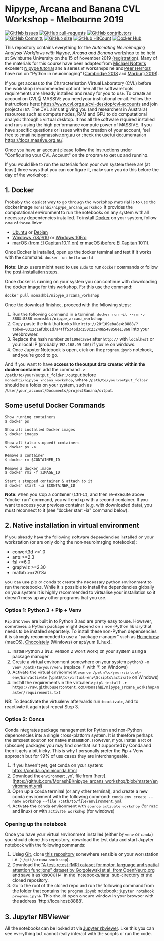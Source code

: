 # Nipype, Arcana and Banana CVL Workshop - Melbourne 2019

[![GitHub issues](https://img.shields.io/github/issues/MonashBI/nipype_arcana_workshop.svg)](https://github.com/MonashBI/nipype_arcana_workshop/issues/)
[![GitHub pull-requests](https://img.shields.io/github/issues-pr/MonashBI/nipype_arcana_workshop.svg)](https://github.com/MonashBI/nipype_arcana_workshop/pulls/)
[![GitHub contributors](https://img.shields.io/github/contributors/MonashBI/nipype_arcana_workshop.svg)](https://GitHub.com/MonashBI/nipype_arcana_workshop/graphs/contributors/)
[![GitHub Commits](https://github-basic-badges.herokuapp.com/commits/MonashBI/nipype_arcana_workshop.svg)](https://github.com/MonashBI/nipype_arcana_workshop/commits/master)
[![GitHub size](https://github-size-badge.herokuapp.com/MonashBI/nipype_arcana_workshop.svg)](https://github.com/MonashBI/nipype_arcana_workshop/archive/master.zip)
[![GitHub HitCount](http://hits.dwyl.io/MonashBI/nipype_arcana_workshop.svg)](http://hits.dwyl.io/MonashBI/nipype_arcana_workshop)
[![Docker Hub](https://img.shields.io/docker/pulls/monashbi/nipype_arcana_workshop.svg?maxAge=2592000)](https://hub.docker.com/r/monashbi/nipype_arcana_workshop/)

This repository contains everything for the *Automating Neuroimaging Analysis Workflows with Nipype, Arcana and Banana* workshop to be held at Swinburne University on the 15 of November 2019 [(registration)](https://www.eventbrite.com.au/e/automating-neuroimaging-analysis-workflows-with-nipype-arcana-and-banana-registration-69832758661). Many of the materials for this course have been adapted from [Michael Notter's](https://github.com/miykael) excellent [Nipype tutorial](https://github.com/miykael/nipype_tutorial) and a series of workshops he and [Peer Herholz](https://github.com/PeerHerholz) have run on "Python in neuroimaging" ([Cambridge 2018](https://nbviewer.jupyter.org/github/miykael/workshop_cambridge/blob/master/program.ipynb) and [Marburg 2019](https://nbviewer.jupyter.org/github/PeerHerholz/workshop_marburg/blob/master/program.ipynb)).

If you get access to the Characterisation Virtual Laboratory (CVL) before the workshop (recommended option) then all the software tools requirements are already installed and ready for you to use. To create an account on CVL@ MASSIVE you need your institutional email. Follow the instructions here: https://www.cvl.org.au/cvl-desktop/cvl-accounts and join project `ds67`. The CVL aims at giving you (and researchers in Australia) resources such as compute nodes, RAM and GPU to do computational analysis through a virtual desktop. It has all the software required installed and runs using the high performance compute power of MASSIVE. If you have specific questions or issues with the creation of your account, feel free to email help@massive.org.au or check the useful documentation https://docs.massive.org.au/.

Once you have an account please follow the instructions under "Configuring your CVL Account" on the [program](https://nbviewer.jupyter.org/github/MonashBI/nipype_arcana_workshop/blob/master/program.ipynb) to get up and running.

If you would like to run the materials from your own system there are (at least) three ways that you can configure it, make sure you do this before the day of the workshop:

## 1. Docker

Probably the easiest way to go through the workshop material is to use the docker image `monashbi/nipype_arcana_workshop`. It provides the computational environment to run the notebooks on any system with all necessary dependencies installed. To install [Docker](https://www.docker.com/) on your system, follow one of those links:

 - [Ubuntu](https://docs.docker.com/engine/installation/linux/ubuntu/) or [Debian](https://docs.docker.com/engine/installation/linux/docker-ce/debian/)
 - [Windows 7/8/9/10](https://docs.docker.com/toolbox/toolbox_install_windows/) or [Windows 10Pro](https://docs.docker.com/docker-for-windows/install/)
 - [macOS (from El Capitan 10.11 on)](https://docs.docker.com/docker-for-mac/install/) or [macOS (before El Capitan 10.11)](https://docs.docker.com/toolbox/toolbox_install_mac/).

Once Docker is installed, open up the docker terminal and test if it works with the command: `docker run hello-world`

**Note:** Linux users might need to use ``sudo`` to run ``docker`` commands or follow the [post-installation steps](https://docs.docker.com/engine/installation/linux/linux-postinstall/).

Once docker is running on your system you can continue with downloading the docker image for this workshop. For this use the command:

`docker pull monashbi/nipype_arcana_workshop`

Once the download finished, proceed with the following steps:

1. Run the following command in a terminal: ```docker run -it --rm -p 8888:8888 monashbi/nipype_arcana_workshop```
2. Copy paste the link that looks like ```http://20f109eba8e4:8888/?token=0312c1ef3b61d7a44ff5346d3d150c23249a548850e13868``` into your webbrowser.
3. Replace the hash number ```20f109eba8e4``` after `http://` with `localhost` or your local IP (probably `192.168.99.100`) if you're on windows.
4. Once Jupyter Notebook is open, click on the `program.ipynb` notebook, and you're good to go.

And if you want to have **access to the output data created within the docker container**, add the command  `-v /path/to/your/output_folder:/output` before `monashbi/nipype_arcana_workshop`, where `/path/to/your/output_folder` should be a folder on your system, such as `/User/your_account/Documents/projectBanana/output`.

## Some useful Docker Commands

    Show running containers
    $ docker ps

    Show all installed Docker images
    $ docker images

    Show all (also stopped) containers
    $ docker ps -a

    Remove a container
    $ docker rm $CONTAINER_ID

    Remove a docker image
    $ docker rmi -f $IMAGE_ID

    Start a stopped container & attach to it
    $ docker start -ia $CONTAINER_ID

**Note**: when you stop a container (Ctrl-C), and then re-execute above "docker run" command, you will end up with a second container. If you want to access your previous container (e.g. with downloaded data), you must reconnect to it (see "docker start -ia" command below).



## 2. Native installation in virtual environment

If you already have the following software dependencies installed on your workstation (or are only doing the non-neuroimaging notebooks):

* convert3d >=1.0
* ants >=2.3
* fsl >=6.0
* graphviz >=2.30
* matlab >=r2018a

you can use pip or conda to create the necessary python environment to run the notebooks. While it is possible to install the dependencies globally on your system it is highly recommended to virtualise your installation so it doesn't mess up any other programs that you use.

### Option 1: Python 3 + Pip + Venv

`Pip` and `Venv` are built in to Python 3 and are pretty easy to use. However, sometimes a Python package might depend on a non-Python library that needs
to be installed separately. To install these non-Python dependencies it is strongly recommended to use a "package manager" such as [Homebrew](http://brew.sh) (macOS), [Chocolately](http://chocolatey.org) (Windows) or apt/yum (Linux).

1. Install Python 3 (NB: version 2 won't work) on your system using a package manager
2. Create a virtual environment somewhere on your system `python3 -m venv /path/to/your/venv` (replace '/' with '\\' on Windows)
3. Activate the virtual environment `source /path/to/your/virtual-env/bin/activate` (`\path\to\virtual-env\Scripts\activate` on Windows)
4. Install the requirements in the virtualenv `pip3 install -r https://raw.githubusercontent.com/MonashBI/nipype_arcana_workshop/master/requirements.txt`.

NB: To deactivate the virtualenv afterwards run `deactivate`, and to reactivate it again just repeat Step 3.

### Option 2: Conda

Conda integrates package management for Python and non-Python dependencies into a single cross-platform system. It is therefore perhaps the simplest solution for native installation. However, if you install a lot of (obscure) packages you may find one that isn't supported by Conda and then it gets a bit tricky. This is why I personally prefer the Pip + Venv approach but for 99% of use cases they are interchangeable.

1. If you haven't yet, get conda on your system: https://conda.io/miniconda.html
2. Download the `environment.yml` file from [here].(https://github.com/MonashBI/nipype_arcana_workshop/blob/master/environment.yml)
3. Open up a conda terminal (or any other terminal), and create a new conda environment with the following command: `conda env create --name workshop --file /path/to/file/environment.yml`
4. Activate the conda environment with `source activate workshop` (for mac and linux) or with `activate workshop` (for windows)

### Opening up the notebook

Once you have your virtual environment installed (either by `venv` or `conda`) you should clone this repository, download the test data and start Jupyter notebook with the following commands:

1. Using [Git](https://git-scm.com), clone [this repository](https://github.com/MonashBI/nipype_arcana_workshop/archive/master.zip) somewhere sensible on your workstation i.e. (`~/git/arcana-workshop`).
2. Download the ["A test-retest fMRI dataset for motor, language and spatial attention functions" dataset by Gorgolewski et al. from OpenNeuro.org](https://openneuro.org/datasets/ds000114/versions/00003) and save it as 'ds000114' in the 'notebooks/data' sub-directory of the cloned repository.
3. Go to the root of the cloned repo and run the following command from the folder that contains the `program.ipynb` notebook: `jupyter notebook program.ipynb`. This should open a neuro window in your browser with the address 'http://localhost:8888'.


## 3. Jupyter NBViewer

All the notebooks can be looked at via [Jupyter nbviewer](https://nbviewer.jupyter.org/github/MonashBI/nipype_arcana_workshop/blob/master/program.ipynb). Like this you can see everything but cannot really interact with the scripts or run the code.
